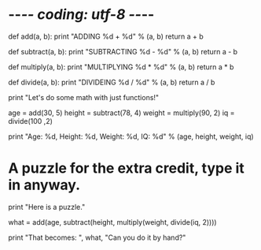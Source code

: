 # --*-- coding: utf-8 --*--

def add(a, b):
    print "ADDING %d + %d" % (a, b)
    return a + b

def subtract(a, b):
    print "SUBTRACTING %d - %d" % (a, b)
    return a - b

def multiply(a, b):
    print "MULTIPLYING %d * %d" % (a, b)
    return a * b

def divide(a, b):
    print "DIVIDEING %d / %d" % (a, b)
    return a / b

print "Let's do some math with just functions!"

age = add(30, 5)
height = subtract(78, 4)
weight = multiply(90, 2)
iq = divide(100 ,2)

print "Age: %d, Height: %d, Weight: %d, IQ: %d" % (age, height, weight, iq)

# A puzzle for the extra credit, type it in anyway.

print "Here is a puzzle."

what = add(age, subtract(height, multiply(weight, divide(iq, 2))))

print "That becomes: ", what, "Can you do it by hand?"
